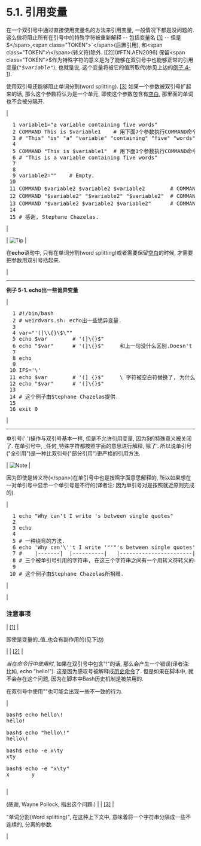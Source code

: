 # 5.1\. 引用变量

在一个双引号中通过直接使用变量名的方法来引用变量, 一般情况下都是没问题的. 这么做将阻止所有在引号中的特殊字符被重新解释 -- 包括变量名 [[1]](#FTN.AEN2090) -- 但是<span class="TOKEN">$</span>,<span class="TOKEN">`</span>(后置引用), 和<span class="TOKEN">\</span>(转义符)除外. [[2]](#FTN.AEN2096) 保留<span class="TOKEN">$</span>作为特殊字符的意义是为了能够在双引号中也能够正常的引用变量(<tt class="REPLACEABLE">_"$variable"_</tt>), 也就是说, 这个变量将被它的值所取代(参见上边的[例子 4-1](varsubn.md#EX9)).

使用双引号还能够阻止单词分割(word splitting). [[3]](#FTN.AEN2120) 如果一个参数被双引号扩起来的话, 那么这个参数将认为是一个单元, 即使这个参数包含有[空白](special-chars.md#WHITESPACEREF), 那里面的单词也不会被分隔开.

| 

<pre class="PROGRAMLISTING">  1 variable1="a variable containing five words"
  2 COMMAND This is $variable1    # 用下面7个参数执行COMMAND命令: 
  3 # "This" "is" "a" "variable" "containing" "five" "words"
  4 
  5 COMMAND "This is $variable1"  # 用下面1个参数执行COMMAND命令:
  6 # "This is a variable containing five words"
  7 
  8 
  9 variable2=""    # Empty.
 10 
 11 COMMAND $variable2 $variable2 $variable2        # COMMAND将不带参数执行. 
 12 COMMAND "$variable2" "$variable2" "$variable2"  # COMMAND将以3个空参数来执行. 
 13 COMMAND "$variable2 $variable2 $variable2"      # COMMAND将以1个参数来执行(2空格). 
 14 
 15 # 感谢, Stephane Chazelas.</pre>

 |

| ![Tip](./images/tip.gif) | 

在**echo**语句中, 只有在单词分割(word splitting)或者需要保留[空白](special-chars.md#WHITESPACEREF)的时候, 才需要把参数用双引号括起来.

 |

* * *

**例子 5-1\. echo出一些诡异变量**

| 

<pre class="PROGRAMLISTING">  1 #!/bin/bash
  2 # weirdvars.sh: echo出一些诡异变量.
  3 
  4 var="'(]\\{}\$\""
  5 echo $var        # '(]\{}$"
  6 echo "$var"      # '(]\{}$"     和上一句没什么区别.Doesn't make a difference.
  7 
  8 echo
  9 
 10 IFS='\'
 11 echo $var        # '(] {}$"     \ 字符被空白符替换了, 为什么?
 12 echo "$var"      # '(]\{}$"
 13 
 14 # 这个例子由Stephane Chazelas提供.
 15 
 16 exit 0</pre>

 |

* * *

单引号(<span class="TOKEN">' '</span>)操作与双引号基本一样, 但是不允许引用变量, 因为<span class="TOKEN">$</span>的特殊意义被关闭了. 在单引号中, _任何_特殊字符都按照字面的意思进行解释, 除了<span class="TOKEN">'</span>. 所以说单引号(<span class="QUOTE">"全引用"</span>)是一种比双引号(<span class="QUOTE">"部分引用"</span>)更严格的引用方法.

| ![Note](./images/note.gif) | 

因为即使是转义符(<span class="TOKEN">\</span>)在单引号中也是按照字面意思解释的, 所以如果想在一对单引号中显示一个单引号是不行的(译者注: 因为单引号对是按照就近原则完成的).

| 

<pre class="PROGRAMLISTING">  1 echo "Why can't I write 's between single quotes"
  2 
  3 echo
  4 
  5 # 一种绕弯的方法.
  6 echo 'Why can'\''t I write '"'"'s between single quotes'
  7 #    |-------|  |----------|   |-----------------------|
  8 # 三个被单引号引用的字符串, 在这三个字符串之间有一个用转义符转义的单引号, 和一个用双引号括起来的单引号.
  9 
 10 # 这个例子由Stephane Chazelas所捐赠.</pre>

 |

 |

### 注意事项

| [[1]](quotingvar.md#AEN2090) | 

即使是变量的_值_也会有副作用的(见下边)

 |
| [[2]](quotingvar.md#AEN2096) | 

_当在命令行中使用时_, 如果在双引号中包含<span class="QUOTE">"!"</span>的话, 那么会产生一个错误(译者注: 比如, echo "hello!"). 这是因为感叹号被解释成[历史命令](histcommands.md)了. 但是如果在脚本中, 就不会存在这个问题, 因为在脚本中Bash历史机制是被禁用的.

在双引号中使用<span class="QUOTE">"\"</span>也可能会出现一些不一致的行为.

| 

<pre class="SCREEN"><samp class="PROMPT">bash$</samp> <kbd class="USERINPUT">echo hello\!</kbd>
<samp class="COMPUTEROUTPUT">hello!</samp>

<samp class="PROMPT">bash$</samp> <kbd class="USERINPUT">echo "hello\!"</kbd>
<samp class="COMPUTEROUTPUT">hello\!</samp>

<samp class="PROMPT">bash$</samp> <kbd class="USERINPUT">echo -e x\ty</kbd>
<samp class="COMPUTEROUTPUT">xty</samp>

<samp class="PROMPT">bash$</samp> <kbd class="USERINPUT">echo -e "x\ty"</kbd>
<samp class="COMPUTEROUTPUT">x       y</samp>
	      </pre>

 |

(感谢, Wayne Pollock, 指出这个问题.) |
| [[3]](quotingvar.md#AEN2120) | 

<span class="QUOTE">"单词分割(Word splitting)"</span>, 在这种上下文中, 意味着将一个字符串分隔成一些不连续的, 分离的参数.

 |